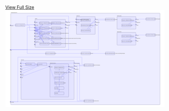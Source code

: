 [View Full Size](https://raw.githubusercontent.com/mingfang/terraform-k8s-modules/master/examples/eclipse-che/diagram.svg?sanitize=true)<img src="diagram.svg"/>
